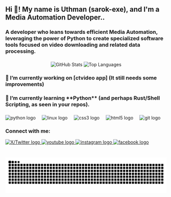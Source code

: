 <h2 align="left">Hi 👋! My name is Uthman (sarok-exe), and I'm a Media Automation Developer..</h2>

<h3 align="left">A developer who leans towards efficient Media Automation, leveraging the power of Python to create specialized software tools focused on video downloading and related data processing.</h3>

###

<div align="center">
  <img src="https://github-readme-stats.vercel.app/api?username=sarok-exe&hide_title=false&hide_rank=false&show_icons=true&include_all_commits=true&count_private=true&disable_animations=false&theme=dracula&locale=en&hide_border=false" height="150" alt="GitHub Stats" />
  <img src="https://github-readme-stats.vercel.app/api/top-langs?username=sarok-exe&locale=en&hide_title=false&layout=compact&card_width=320&langs_count=5&theme=dracula&hide_border=false" height="150" alt="Top Languages" />
</div>

###

<h3 align="left">🔭 I’m currently working on [ctvideo app] (It still needs some improvements)</h3>
<h3 align="left">🌱 I’m currently learning **Python** (and perhaps Rust/Shell Scripting, as seen in your repos).</h3>

###

<div align="left">
  <img src="https://cdn.jsdelivr.net/gh/devicons/devicon/icons/python/python-original.svg" height="30" alt="python logo" />
  <img width="12" />
  <img src="https://cdn.jsdelivr.net/gh/devicons/devicon/icons/linux/linux-original.svg" height="30" alt="linux logo" />
  <img width="12" />
  <img src="https://cdn.jsdelivr.net/gh/devicons/devicon/icons/css3/css3-original.svg" height="30" alt="css3 logo" />
  <img width="12" />
  <img src="https://cdn.jsdelivr.net/gh/devicons/devicon/icons/html5/html5-original.svg" height="30" alt="html5 logo" />
  <img width="12" />
  <img src="https://cdn.jsdelivr.net/gh/devicons/devicon/icons/git/git-original.svg" height="30" alt="git logo" />
  </div>

###

<h3 align="left">Connect with me:</h3>
<div align="left">
  <a href="https://twitter.com/sarok_exe" target="_blank">
    <img src="https://img.shields.io/static/v1?message=X%2FTwitter&logo=twitter&label=sarok_exe&color=000000&logoColor=white&labelColor=&style=for-the-badge" height="35" alt="X/Twitter logo" />
  </a>
  <a href="https://www.youtube.com/@sarok_ibnx" target="_blank">
    <img src="https://img.shields.io/static/v1?message=Youtube&logo=youtube&label=sarok_ibnx&color=FF0000&logoColor=white&labelColor=&style=for-the-badge" height="35" alt="youtube logo" />
  </a>
  <a href="https://instagram.com/sarok_ibnx" target="_blank">
    <img src="https://img.shields.io/static/v1?message=Instagram&logo=instagram&label=sarok_ibnx&color=E4405F&logoColor=white&labelColor=&style=for-the-badge" height="35" alt="instagram logo" />
  </a>
  <a href="https://fb.com/sarok.noha" target="_blank">
    <img src="https://img.shields.io/static/v1?message=Facebook&logo=facebook&label=sarok.noha&color=1877F2&logoColor=white&labelColor=&style=for-the-badge" height="35" alt="facebook logo" />
  </a>
</div>

###

<br clear="both">

<img src="https://raw.githubusercontent.com/sarok-exe/sarok-exe/output/snake.svg" alt="Snake animation" />

###
